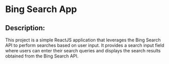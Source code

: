 # Bing Search App

## Description:
This project is a simple ReactJS application that leverages the Bing Search API to perform searches based on user input. It provides a search input field where users can enter their search queries and displays the search results obtained from the Bing Search API.
